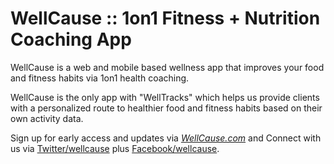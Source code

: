 # WellCause :: 1on1 Fitness + Nutrition Coaching App

WellCause is a web and mobile based wellness app that improves your food and fitness habits via 1on1 health coaching.

WellCause is the only app with "WellTracks" which helps us provide clients with a personalized route to healthier food and fitness habits based on their own activity data.

Sign up for early access and updates via [*WellCause.com*](http://wellcause.com) and Connect with us via [Twitter/wellcause](http://www.twitter.com/wellcause) plus [Facebook/wellcause](https://www.facebook.com/wellcause).